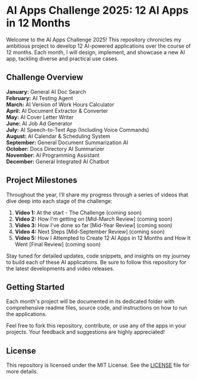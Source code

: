 # AI Apps Challenge 2025: 12 AI Apps in 12 Months

Welcome to the AI Apps Challenge 2025! This repository chronicles my ambitious project to develop 12 AI-powered applications over the course of 12 months. Each month, I will design, implement, and showcase a new AI app, tackling diverse and practical use cases.

## Challenge Overview

**January:** General AI Doc Search  
**February:** AI Testing Agent  
**March:** AI Version of Work Hours Calculator  
**April:** AI Document Extractor & Converter  
**May:** AI Cover Letter Writer  
**June:** AI Job Ad Generator  
**July:** AI Speech-to-Text App (Including Voice Commands)  
**August:** AI Calendar & Scheduling System  
**September:** General Document Summarization AI  
**October:** Docs Directory AI Summarizer  
**November:** AI Programming Assistant  
**December:** General Integrated AI Chatbot

## Project Milestones

Throughout the year, I’ll share my progress through a series of videos that dive deep into each stage of the challenge:
1. **Video 1:** At the start - The Challenge (coming soon)
2. **Video 2:** How I'm getting on [Mid-March Review] (coming soon)
3. **Video 3:** How I've done so far [Mid-Year Review] (coming soon)
4. **Video 4:** Next Steps [Mid-September Review] (coming soon)
5. **Video 5:** How I Attempted to Create 12 AI Apps in 12 Months and How It Went [Final Review] (coming soon)

Stay tuned for detailed updates, code snippets, and insights on my journey to build each of these AI applications. Be sure to follow this repository for the latest developments and video releases.

## Getting Started

Each month's project will be documented in its dedicated folder with comprehensive readme files, source code, and instructions on how to run the applications.

Feel free to fork this repository, contribute, or use any of the apps in your projects. Your feedback and suggestions are highly appreciated!

## License

This repository is licensed under the MIT License. See the [LICENSE](LICENSE.txt) file for more details.
